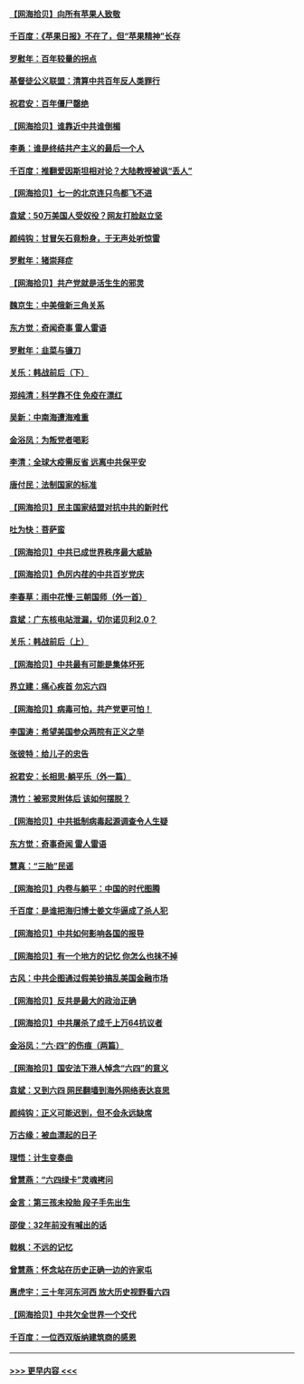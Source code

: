 #### [【网海拾贝】向所有苹果人致敬](../pages/nsc993/n13046795.md?t=06260352) 
#### [千百度：《苹果日报》不在了，但“苹果精神”长存](../pages/nsc993/n13046703.md?t=06260352) 
#### [罗慰年：百年较量的拐点](../pages/nsc993/n13046542.md?t=06260352) 
#### [基督徒公义联盟：清算中共百年反人类罪行](../pages/nsc993/n13046499.md?t=06260352) 
#### [祝君安：百年僵尸罄绝](../pages/nsc993/n13045595.md?t=06260352) 
#### [【网海拾贝】谁靠近中共谁倒楣](../pages/nsc993/n13044667.md?t=06260352) 
#### [李勇：谁是终结共产主义的最后一个人](../pages/nsc993/n13044397.md?t=06260352) 
#### [千百度：推翻爱因斯坦相对论？大陆教授被讽“丢人”](../pages/nsc993/n13043908.md?t=06260352) 
#### [【网海拾贝】七一的北京连只鸟都飞不进](../pages/nsc993/n13041377.md?t=06260352) 
#### [袁斌：50万美国人受奴役？网友打脸赵立坚](../pages/nsc993/n13041330.md?t=06260352) 
#### [颜纯钩：甘冒矢石竟粉身，于无声处听惊雷](../pages/nsc993/n13041140.md?t=06260352) 
#### [罗慰年：猪崇拜症](../pages/nsc993/n13041071.md?t=06260352) 
#### [【网海拾贝】共产党就是活生生的邪灵](../pages/nsc993/n13036627.md?t=06260352) 
#### [魏京生：中美俄新三角关系](../pages/nsc993/n13035986.md?t=06260352) 
#### [东方觉：奇闻奇事 雷人雷语](../pages/nsc993/n13035878.md?t=06260352) 
#### [罗慰年：韭菜与镰刀](../pages/nsc993/n13034374.md?t=06260352) 
#### [关乐：韩战前后（下）](../pages/nsc993/n13034113.md?t=06260352) 
#### [郑纯清：科学靠不住 免疫在漂红](../pages/nsc993/n13034093.md?t=06260352) 
#### [吴新：中南海遭海难重](../pages/nsc993/n13034084.md?t=06260352) 
#### [金浴凤：为叛党者喝彩](../pages/nsc993/n13034058.md?t=06260352) 
#### [李清：全球大疫需反省 远离中共保平安](../pages/nsc993/n13033784.md?t=06260352) 
#### [唐付民：法制国家的标准](../pages/nsc993/n13032944.md?t=06260352) 
#### [【网海拾贝】民主国家结盟对抗中共的新时代](../pages/nsc993/n13031717.md?t=06260352) 
#### [吐为快：菩萨蛮](../pages/nsc993/n13030033.md?t=06260352) 
#### [【网海拾贝】中共已成世界秩序最大威胁](../pages/nsc993/n13028138.md?t=06260352) 
#### [【网海拾贝】色厉内荏的中共百岁党庆](../pages/nsc993/n13025582.md?t=06260352) 
#### [李春草：雨中花慢‧三朝国师（外一首）](../pages/nsc993/n13025567.md?t=06260352) 
#### [袁斌：广东核电站泄漏，切尔诺贝利2.0？](../pages/nsc993/n13025475.md?t=06260352) 
#### [关乐：韩战前后（上）](../pages/nsc993/n13025387.md?t=06260352) 
#### [【网海拾贝】中共最有可能是集体坏死](../pages/nsc993/n13023101.md?t=06260352) 
#### [界立建：痛心疾首 勿忘六四](../pages/nsc993/n13022339.md?t=06260352) 
#### [【网海拾贝】病毒可怕，共产党更可怕！](../pages/nsc993/n13020728.md?t=06260352) 
#### [李国涛：希望美国参众两院有正义之举](../pages/nsc993/n13020674.md?t=06260352) 
#### [张彼特：给儿子的忠告](../pages/nsc993/n13018934.md?t=06260352) 
#### [祝君安：长相思‧躺平乐（外一篇）](../pages/nsc993/n13018923.md?t=06260352) 
#### [清竹：被邪灵附体后 该如何摆脱？](../pages/nsc993/n13018877.md?t=06260352) 
#### [【网海拾贝】中共抵制病毒起源调查令人生疑](../pages/nsc993/n13017785.md?t=06260352) 
#### [东方觉：奇事奇闻 雷人雷语](../pages/nsc993/n13017577.md?t=06260352) 
#### [慧真：“三胎”民谣](../pages/nsc993/n13017394.md?t=06260352) 
#### [【网海拾贝】内卷与躺平：中国的时代图腾](../pages/nsc993/n13016128.md?t=06260352) 
#### [千百度：是谁把海归博士姜文华逼成了杀人犯](../pages/nsc993/n13015218.md?t=06260352) 
#### [【网海拾贝】中共如何影响各国的报导](../pages/nsc993/n13012599.md?t=06260352) 
#### [【网海拾贝】有一个地方的记忆 你怎么也抹不掉](../pages/nsc993/n13009802.md?t=06260352) 
#### [古风：中共企图通过假美钞搞乱美国金融市场](../pages/nsc993/n13009626.md?t=06260352) 
#### [【网海拾贝】反共是最大的政治正确](../pages/nsc993/n13007051.md?t=06260352) 
#### [【网海拾贝】中共屠杀了成千上万64抗议者](../pages/nsc993/n13002713.md?t=06260352) 
#### [金浴凤：“六·四”的伤痕（两篇）](../pages/nsc993/n13001719.md?t=06260352) 
#### [【网海拾贝】国安法下港人悼念“六四”的意义](../pages/nsc993/n13001039.md?t=06260352) 
#### [袁斌：又到六四 网民翻墙到海外网络表达哀思](../pages/nsc993/n13000995.md?t=06260352) 
#### [颜纯钩：正义可能迟到，但不会永远缺席](../pages/nsc993/n13000920.md?t=06260352) 
#### [万古缘：被血漂起的日子](../pages/nsc993/n13000914.md?t=06260352) 
#### [理悟：计生变奏曲](../pages/nsc993/n13000414.md?t=06260352) 
#### [曾慧燕：“六四绿卡”灵魂拷问](../pages/nsc993/n13000277.md?t=06260352) 
#### [金言：第三孩未投胎 段子手先出生](../pages/nsc993/n13000215.md?t=06260352) 
#### [邵俊：32年前没有喊出的话](../pages/nsc993/n13000181.md?t=06260352) 
#### [戟枫：不远的记忆](../pages/nsc993/n13000121.md?t=06260352) 
#### [曾慧燕：怀念站在历史正确一边的许家屯](../pages/nsc993/n13000073.md?t=06260352) 
#### [惠虎宇：三十年河东河西 放大历史视野看六四](../pages/nsc993/n13000018.md?t=06260352) 
#### [【网海拾贝】中共欠全世界一个交代](../pages/nsc993/n12998706.md?t=06260352) 
#### [千百度：一位西双版纳建筑商的感恩](../pages/nsc993/n12998487.md?t=06260352) 

----
#### [ >>> 更早内容 <<< ](../indexes/nsc993-earlier.md)
